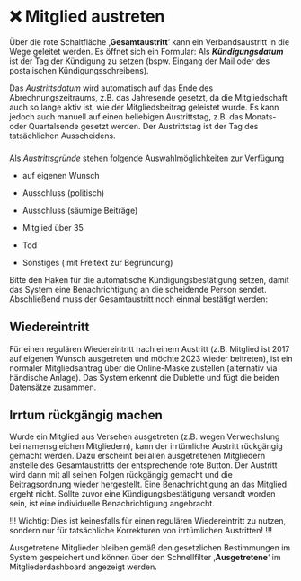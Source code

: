 ﻿# ❌ Mitglied austreten
Über die rote Schaltfläche ‚**Gesamtaustritt**‘ kann ein Verbandsaustritt in die Wege geleitet werden. Es öffnet sich ein Formular:
Als  _**Kündigungsdatum**_  ist der Tag der Kündigung zu setzen (bspw. Eingang der Mail oder des postalischen Kündigungsschreibens).

Das _Austrittsdatum_ wird automatisch auf das Ende des Abrechnungszeitraums, z.B. das Jahresende gesetzt, da die Mitgliedschaft auch so lange aktiv ist, wie der Mitgliedsbeitrag geleistet wurde. Es kann jedoch auch manuell auf einen beliebigen Austrittstag, z.B. das Monats- oder Quartalsende gesetzt werden. Der Austrittstag ist der Tag des tatsächlichen Ausscheidens.
### 

Als _Austrittsgründe_ stehen folgende Auswahlmöglichkeiten zur Verfügung

-   auf eigenen Wunsch
    
-   Ausschluss (politisch)
    
-   Ausschluss (säumige Beiträge)
    
-   Mitglied über 35
    
-   Tod
    
-   Sonstiges ( mit Freitext zur Begründung)
    

Bitte den Haken für die automatische Kündigungsbestätigung setzen, damit das System eine Benachrichtigung an die scheidende Person sendet. Abschließend muss der Gesamtaustritt noch einmal bestätigt werden:

## Wiedereintritt

Für einen regulären Wiedereintritt nach einem Austritt (z.B. Mitglied ist 2017 auf eigenen Wunsch ausgetreten und möchte 2023 wieder beitreten), ist ein normaler Mitgliedsantrag über die Online-Maske zustellen (alternativ via händische Anlage). Das System erkennt die Dublette und fügt die beiden Datensätze zusammen.


## Irrtum rückgängig machen

Wurde ein Mitglied aus Versehen ausgetreten (z.B. wegen Verwechslung bei namensgleichen Mitgliedern), kann der irrtümliche Austritt rückgängig gemacht werden. Dazu erscheint bei allen ausgetretenen Mitgliedern anstelle des Gesamtaustritts der entsprechende rote Button. Der Austritt wird dann mit all seinen Folgen rückgängig gemacht und die Beitragsordnung wieder hergestellt. Eine Benachrichtigung an das Mitglied ergeht nicht. Sollte zuvor eine Kündigungsbestätigung versandt worden sein, ist eine individuelle Benachrichtigung angebracht.

!!! 
Wichtig: Dies ist keinesfalls für einen regulären Wiedereintritt zu nutzen, sondern nur für tatsächliche Korrekturen von irrtümlichen Austritten!
!!!

Ausgetretene Mitglieder bleiben gemäß den gesetzlichen Bestimmungen im System gespeichert und können über den Schnellfilter ‚**Ausgetretene**‘ im Mitgliederdashboard angezeigt werden.
